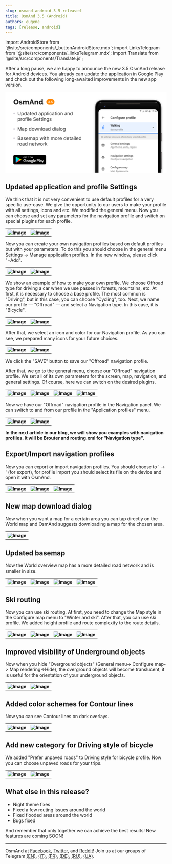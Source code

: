 ```yaml
---
slug: osmand-android-3-5-released
title: OsmAnd 3.5 (Android)
authors: eugene
tags: [release, android]
---
```

import AndroidStore from '@site/src/components/_buttonAndroidStore.mdx';
import LinksTelegram from '@site/src/components/_linksTelegram.mdx';
import Translate from '@site/src/components/Translate.js';


After a long pause, we are happy to announce the new 3.5 OsmAnd release for Android devices. You already can update the application in Google Play and check out the following long-awaited improvements in the new app version.

![Release android 3-40](./18.png)

<!--truncate-->

## Updated application and profile Settings

We think that it is not very convenient to use default profiles for a very specific use-case. We give the opportunity to our users to make your profile with all settings, icons and etc.
We modified the general menu. Now you can choose and set any parameters for the navigation profile and switch on special plugins for each profile.

<table>
  <tr>
    <th><img src={require('./1.jpg').default} alt="Image"/></th>
    <th><img src={require('./2.jpg').default} alt="Image"/></th>
      </tr>
</table> 

Now you can create your own navigation profiles based on default profiles but with your parameters. To do this you should choose in the general menu Settings → Manage application profiles. In the new window, please click "+Add".

<table>
  <tr>
    <th><img src={require('./3.jpg').default} alt="Image"/></th>
    <th><img src={require('./4.jpg').default} alt="Image"/></th>
      </tr>
</table> 

We show an example of how to make your own profile. We choose Offroad type for driving a car when we use passes in forests, mountains, etc.
At first, it is necessary to choose a base profile. The most common is "Driving", but in this case, you can choose "Cycling", too. Next, we name our profile — "Offroad" — and select a Navigation type. In this case, it is "Bicycle".

<table>
  <tr>
    <th><img src={require('./5.jpg').default} alt="Image"/></th>
    <th><img src={require('./6.jpg').default} alt="Image"/></th>
      </tr>
</table> 

After that, we select an icon and color for our Navigation profile. As you can see, we prepared many icons for your future choices.

<table>
  <tr>
    <th><img src={require('./7.jpg').default} alt="Image"/></th>
    <th><img src={require('./8.jpg').default} alt="Image"/></th>
      </tr>
</table> 

We click the "SAVE" button to save our "Offroad" navigation profile.

After that, we go to the general menu, choose our "Offroad" navigation profile. We set all of its own parameters for the screen, map, navigation, and general settings. Of course, here we can switch on the desired plugins.

<table>
  <tr>
    <th><img src={require('./10.jpg').default} alt="Image"/></th>
    <th><img src={require('./11.jpg').default} alt="Image"/></th>
    <th><img src={require('./15.jpg').default} alt="Image"/></th>
    <th><img src={require('./16.jpg').default} alt="Image"/></th>
      </tr>
</table> 


Now we have our "Offroad" navigation profile in the Navigation panel. We can switch to and from our profile in the "Application profiles" menu.

<table>
  <tr>
    <th><img src={require('./14.jpg').default} alt="Image"/></th>
    <th><img src={require('./14.jpg').default} alt="Image"/></th>
      </tr>
</table> 

**In the next article in our blog, we will show you examples with navigation profiles. It will be Brouter and routing.xml for "Navigation type".**

## Export/Import navigation profiles

Now you can export or import navigation profiles. You should choose to '<Translate android="yes" id="configure_profile" /> → <Translate android="yes" id="shared_string_actions" />' (for export), for profile import you should select its file on the device and open it with OsmAnd.

<table>
  <tr>
    <th><img src={require('./28.jpg').default} alt="Image"/></th>
    <th><img src={require('./29.jpg').default} alt="Image"/></th>
    <th><img src={require('./30.jpg').default} alt="Image"/></th>
      </tr>
</table> 

## New map download dialog

Now when you want a map for a certain area you can tap directly on the World map and OsmAnd suggests downloading a map for the chosen area.

<table>
  <tr>
    <th><img src={require('./17.jpg').default} alt="Image"/></th>
    </tr>
</table> 

## Updated basemap

Now the World overview map has a more detailed road network and is smaller in size.

<table>
  <tr>
    <th><img src={require('./20.jpg').default} alt="Image"/></th>
    <th><img src={require('./21.jpg').default} alt="Image"/></th>
    <th><img src={require('./22.jpg').default} alt="Image"/></th>
    <th><img src={require('./23.jpg').default} alt="Image"/></th>
      </tr>
</table> 

## Ski routing

Now you can use ski routing. At first, you need to change the Map style in the Configure map menu to "Winter and ski". After that, you can use ski profile. We added height profile and route complexity to the route details.

<table>
  <tr>
    <th><img src={require('./18.jpg').default} alt="Image"/></th>
    <th><img src={require('./19.jpg').default} alt="Image"/></th>
    <th><img src={require('./31.jpg').default} alt="Image"/></th>
    <th><img src={require('./32.jpg').default} alt="Image"/></th>
      </tr>
</table> 

## Improved visibility of Underground objects

Now when you hide "Overground objects" (General menu-> Configure map-> Map rendering->Hide), the overground objects will become translucent, it is useful for the orientation of your underground objects.

<table>
  <tr>
    <th><img src={require('./24.jpg').default} alt="Image"/></th>
    <th><img src={require('./25.jpg').default} alt="Image"/></th>
      </tr>
</table> 

## Added color schemes for Contour lines

Now you can see Contour lines on dark overlays.

<table>
  <tr>
    <th><img src={require('./33.jpg').default} alt="Image"/></th>
    <th><img src={require('./34.jpg').default} alt="Image"/></th>
      </tr>
</table> 

## Add new category for Driving style of bicycle

We added "Prefer unpaved roads" to Driving style for bicycle profile. Now you can choose unpaved roads for your trips.

<table>
  <tr>
    <th><img src={require('./27.jpg').default} alt="Image"/></th>
    <th><img src={require('./26.jpg').default} alt="Image"/></th>
      </tr>
</table> 

## What else in this release?

* Night theme fixes
* Fixed a few routing issues around the world
* Fixed flooded areas around the world
* Bugs fixed

And remember that only together we can achieve the best results!
New features are coming SOON!

____________________________ 

OsmAnd at <a href="https://www.facebook.com/osmandapp/">Facebook</a>, <a href="https://www.twitter.com/osmandapp/">Twitter</a>, and <a href="https://www.reddit.com/r/OsmAnd/">Reddit</a>!
Join us at our groups of Telegram <a href="https://t.me/OsmAndMaps">(EN)</a>, <a href="https://t.me/itosmand">(IT)</a>,  <a href="https://t.me/frosmand">(FR)</a>, <a href="https://t.me/deosmand">(DE)</a>, <a href="https://t.me/ruosmand">(RU)</a>, <a href="https://t.me/uaosmand">(UA)</a>.


<LinksTelegram/>
<AndroidStore/>